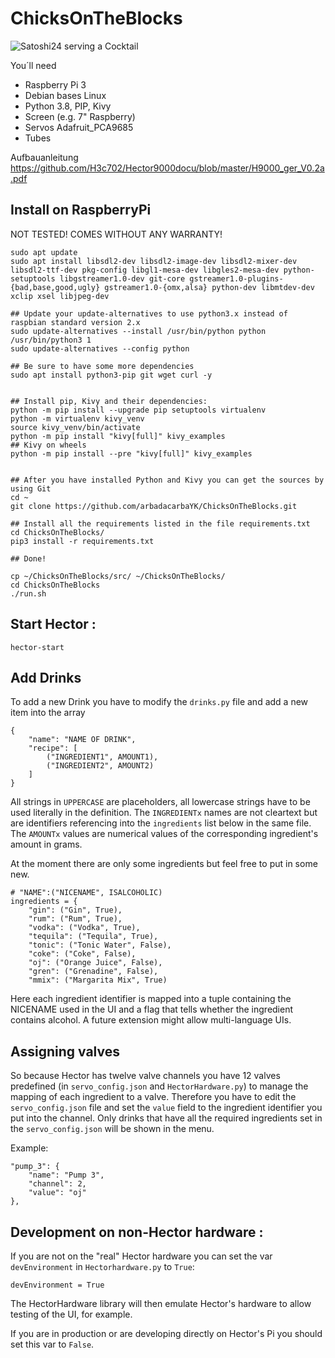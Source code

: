 ChicksOnTheBlocks
======================

![Satoshi24 serving a Cocktail](http://bitcoin-turm.de/wp-content/uploads/2019/11/signal-attachment-2019-10-21-171136_002.jpeg)


You´ll need
- Raspberry Pi 3
- Debian bases Linux
- Python 3.8, PIP, Kivy
- Screen (e.g. 7" Raspberry)
- Servos Adafruit_PCA9685
- Tubes

Aufbauanleitung 
https://github.com/H3c702/Hector9000docu/blob/master/H9000_ger_V0.2a.pdf


Install on RaspberryPi
----
NOT TESTED! COMES WITHOUT ANY WARRANTY!

	sudo apt update
	sudo apt install libsdl2-dev libsdl2-image-dev libsdl2-mixer-dev libsdl2-ttf-dev pkg-config libgl1-mesa-dev libgles2-mesa-dev python-setuptools libgstreamer1.0-dev git-core gstreamer1.0-plugins-{bad,base,good,ugly} gstreamer1.0-{omx,alsa} python-dev libmtdev-dev xclip xsel libjpeg-dev

	## Update your update-alternatives to use python3.x instead of raspbian standard version 2.x
	sudo update-alternatives --install /usr/bin/python python /usr/bin/python3 1
	sudo update-alternatives --config python

	## Be sure to have some more dependencies
	sudo apt install python3-pip git wget curl -y


	## Install pip, Kivy and their dependencies:
	python -m pip install --upgrade pip setuptools virtualenv
	python -m virtualenv kivy_venv
	source kivy_venv/bin/activate
	python -m pip install "kivy[full]" kivy_examples
	## Kivy on wheels
	python -m pip install --pre "kivy[full]" kivy_examples
	
	
	## After you have installed Python and Kivy you can get the sources by using Git
	cd ~
	git clone https://github.com/arbadacarbaYK/ChicksOnTheBlocks.git

	## Install all the requirements listed in the file requirements.txt
	cd ChicksOnTheBlocks/
	pip3 install -r requirements.txt

	## Done!

	cp ~/ChicksOnTheBlocks/src/ ~/ChicksOnTheBlocks/
	cd ChicksOnTheBlocks
	./run.sh


Start Hector :
----
	hector-start
	
Add Drinks
---

To add a new Drink you have to modify the `drinks.py` file and add a new item into the array

	{
        "name": "NAME OF DRINK",
        "recipe": [
            ("INGREDIENT1", AMOUNT1),
            ("INGREDIENT2", AMOUNT2)
        ]	
    }

All strings in `UPPERCASE` are placeholders, all lowercase strings have to be used literally in the definition. The `INGREDIENTx` names are not cleartext but are identifiers referencing into the `ingredients` list below in the same file. The `AMOUNTx` values are numerical values of the corresponding ingredient's amount in grams.

At the moment there are only some ingredients but feel free to put in some new.

	# "NAME":("NICENAME", ISALCOHOLIC)
	ingredients = {
		"gin": ("Gin", True),
		"rum": ("Rum", True),
		"vodka": ("Vodka", True),
		"tequila": ("Tequila", True),
		"tonic": ("Tonic Water", False),
		"coke": ("Coke", False),
		"oj": ("Orange Juice", False),
		"gren": ("Grenadine", False),
		"mmix": ("Margarita Mix", True)

Here each ingredient identifier is mapped into a tuple containing the NICENAME used in the UI and a flag that tells whether the ingredient contains alcohol.
A future extension might allow multi-language UIs.

Assigning valves
---

So because Hector has twelve valve channels you have 12 valves predefined (in `servo_config.json` and `HectorHardware.py`) to manage the mapping of each ingredient to a valve.
Therefore you have to edit the `servo_config.json` file and set the `value` field to the ingredient identifier you put into the channel. 
Only drinks that have all the required ingredients set in the `servo_config.json` will be shown in the menu.


Example:

	"pump_3": {
		"name": "Pump 3",
		"channel": 2,
		"value": "oj"
	},



Development on non-Hector hardware :
---

If you are not on the "real" Hector hardware you can set the var `devEnvironment` in `Hectorhardware.py` to `True`:

	devEnvironment = True

The HectorHardware library will then emulate Hector's hardware to allow testing of the UI, for example.

If you are in production or are developing directly on Hector's Pi you should set this var to `False`.
